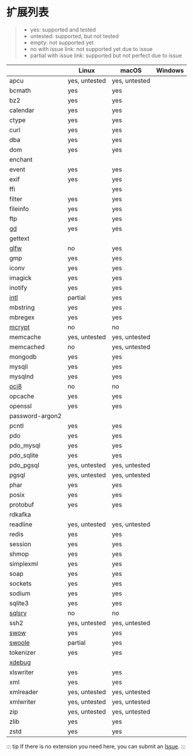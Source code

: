 # 扩展列表

> - yes: supported and tested
> - untested: supported, but not tested
> - empty: not supported yet
> - no with issue link: not supported yet due to issue
> - partial with issue link: supported but not perfect due to issue

|                                    | Linux         | macOS         | Windows |
|------------------------------------|---------------|---------------|---------|
| apcu                               | yes, untested | yes, untested |         |
| bcmath                             | yes           | yes           |         |
| bz2                                | yes           | yes           |         |
| calendar                           | yes           | yes           |         |
| ctype                              | yes           | yes           |         |
| curl                               | yes           | yes           |         |
| dba                                | yes           | yes           |         | 
| dom                                | yes           | yes           |         |
| enchant                            |               |               |         |
| event                              | yes           | yes           |         |
| exif                               | yes           | yes           |         |
| ffi                                |               | yes           |         |
| filter                             | yes           | yes           |         |
| fileinfo                           | yes           | yes           |         |
| ftp                                | yes           | yes           |         |
| [gd](./extension-notes#gd)         | yes           | yes           |         |
| gettext                            |               |               |         |
| [glfw](./extension-notes#glfw)     | no            | yes           |         |
| gmp                                | yes           | yes           |         |
| iconv                              | yes           | yes           |         |
| imagick                            | yes           | yes           |         |
| inotify                            | yes           | yes           |         |
| [intl](./extension-notes#intl)     | partial       | yes           |         |
| mbstring                           | yes           | yes           |         |
| mbregex                            | yes           | yes           |         |
| [mcrypt](./extension-notes#mcrypt) | no            | no            |         |
| memcache                           | yes, untested | yes, untested |         |
| memcached                          | no            | yes, untested |         |
| mongodb                            | yes           | yes           |         |
| mysqli                             | yes           | yes           |         |
| mysqlnd                            | yes           | yes           |         |
| [oci8](./extension-notes#oci8)     | no            | no            |         |
| opcache                            | yes           | yes           |         |
| openssl                            | yes           | yes           |         |
| password-argon2                    |               |               |         |
| pcntl                              | yes           | yes           |         |
| pdo                                | yes           | yes           |         |
| pdo_mysql                          | yes           | yes           |         |
| pdo_sqlite                         | yes           | yes           |         |
| pdo_pgsql                          | yes, untested | yes, untested |         |
| pgsql                              | yes, untested | yes, untested |         |
| phar                               | yes           | yes           |         |
| posix                              | yes           | yes           |         |
| protobuf                           | yes           | yes           |         |
| rdkafka                            |               |               |         |
| readline                           | yes, untested | yes, untested |         |
| redis                              | yes           | yes           |         |
| session                            | yes           | yes           |         |
| shmop                              | yes           | yes           |         |
| simplexml                          | yes           | yes           |         |
| soap                               | yes           | yes           |         |
| sockets                            | yes           | yes           |         |
| sodium                             | yes           | yes           |         |
| sqlite3                            | yes           | yes           |         |
| [sqlsrv](./extension-notes#sqlsrv) | no            | no            |         |
| ssh2                               | yes, untested | yes, untested |         |
| [swow](./extension-notes#swow)     | yes           | yes           |         |
| [swoole](./extension-notes#swoole) | partial       | yes           |         |
| tokenizer                          | yes           | yes           |         |
| [xdebug](./extension-notes#xdebug) |               |               |         |
| xlswriter                          | yes           | yes           |         |
| xml                                | yes           | yes           |         |
| xmlreader                          | yes, untested | yes, untested |         |
| xmlwriter                          | yes, untested | yes, untested |         |
| zip                                | yes, untested | yes, untested |         |
| zlib                               | yes           | yes           |         |
| zstd                               | yes           | yes           |         |

::: tip
If there is no extension you need here, you can submit an [Issue](https://github.com/crazywhalecc/static-php-cli/issues).
:::
